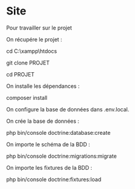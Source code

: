 # Site

Pour travailler sur le projet

On récupére le projet :

cd C:\xampp\htdocs

git clone PROJET

cd PROJET

On installe les dépendances :

composer install

On configure la base de données dans .env.local.

On crée la base de données :

php bin/console doctrine:database:create

On importe le schéma de la BDD :

php bin/console doctrine:migrations:migrate

On importe les fixtures de la BDD :

php bin/console doctrine:fixtures:load
